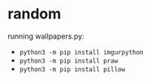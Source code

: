 # random
running wallpapers.py:

- `python3 -m pip install imgurpython`
- `python3 -m pip install praw`
- `python3 -m pip install pillow`
